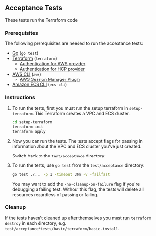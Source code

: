 ## Acceptance Tests

These tests run the Terraform code.

### Prerequisites

The following prerequisites are needed to run the acceptance tests: 

- [Go](https://go.dev/dl/) (`go test`)
- [Terraform](https://www.terraform.io/downloads) (`terraform`)
   - [Authentication for AWS provider](https://registry.terraform.io/providers/hashicorp/aws/latest/docs#authentication)
   - [Authentication for HCP provider](https://registry.terraform.io/providers/hashicorp/hcp/latest/docs/guides/auth)
- [AWS CLI](https://docs.aws.amazon.com/cli/latest/userguide/getting-started-install.html) (`aws`)
   - [AWS Session Manager Plugin](https://docs.aws.amazon.com/systems-manager/latest/userguide/session-manager-working-with-install-plugin.html)
- [Amazon ECS CLI](https://docs.aws.amazon.com/AmazonECS/latest/developerguide/ECS_CLI_installation.html) (`ecs-cli`)

### Instructions

1. To run the tests, first you must run the setup terraform in `setup-terraform`.
   This Terraform creates a VPC and ECS cluster.

   ```sh
   cd setup-terraform
   terraform init
   terraform apply
   ```
1. Now you can run the tests. The tests accept flags for passing in information about the
   VPC and ECS cluster you've just created.

   Switch back to the `test/acceptance` directory:

1. To run the tests, use `go test` from the `test/acceptance` directory:

   ```sh
   go test ./... -p 1 -timeout 30m -v -failfast
   ```

   You may want to add the `-no-cleanup-on-failure` flag if you're debugging
   a failing test. Without this flag, the tests will delete all resources
   regardless of passing or failing.

### Cleanup

If the tests haven't cleaned up after themselves you must run `terraform destroy`
in each directory, e.g. `test/acceptance/tests/basic/terraform/basic-install`.
